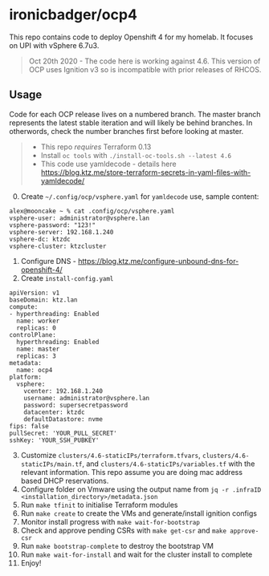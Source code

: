 # ironicbadger/ocp4

This repo contains code to deploy Openshift 4 for my homelab. It focuses on UPI with vSphere 6.7u3.

> Oct 20th 2020 - The code here is working against 4.6. This version of OCP uses Ignition v3 so is incompatible with prior releases of RHCOS.

## Usage

Code for each OCP release lives on a numbered branch. The master branch represents the latest stable iteration and will likely be behind branches. In otherwords, check the number branches first before looking at master.

> * This repo *requires* Terraform 0.13
> * Install `oc tools` with `./install-oc-tools.sh --latest 4.6`
> * This code use yamldecode - details here https://blog.ktz.me/store-terraform-secrets-in-yaml-files-with-yamldecode/

0. Create `~/.config/ocp/vsphere.yaml` for `yamldecode` use, sample content:

```
alex@mooncake ~ % cat .config/ocp/vsphere.yaml
vsphere-user: administrator@vsphere.lan
vsphere-password: "123!"
vsphere-server: 192.168.1.240
vsphere-dc: ktzdc
vsphere-cluster: ktzcluster
```

1. Configure DNS - https://blog.ktz.me/configure-unbound-dns-for-openshift-4/
2. Create `install-config.yaml`

```
apiVersion: v1
baseDomain: ktz.lan
compute:
- hyperthreading: Enabled
  name: worker
  replicas: 0
controlPlane:
  hyperthreading: Enabled
  name: master
  replicas: 3
metadata:
  name: ocp4
platform:
  vsphere:
    vcenter: 192.168.1.240
    username: administrator@vsphere.lan
    password: supersecretpassword
    datacenter: ktzdc
    defaultDatastore: nvme
fips: false 
pullSecret: 'YOUR_PULL_SECRET'
sshKey: 'YOUR_SSH_PUBKEY'
```

3. Customize `clusters/4.6-staticIPs/terraform.tfvars`, `clusters/4.6-staticIPs/main.tf`, and `clusters/4.6-staticIPs/variables.tf` with the relevant information. This repo assume you are doing mac address based DHCP reservations.
4. Configure folder on Vmware using the output name from `jq -r .infraID <installation_directory>/metadata.json`
5. Run `make tfinit` to initialise Terraform modules
6. Run `make create` to create the VMs and generate/install ignition configs
7. Monitor install progress with `make wait-for-bootstrap`
8. Check and approve pending CSRs with `make get-csr` and `make approve-csr`
9. Run `make bootstrap-complete` to destroy the bootstrap VM
10. Run `make wait-for-install` and wait for the cluster install to complete
11. Enjoy!
